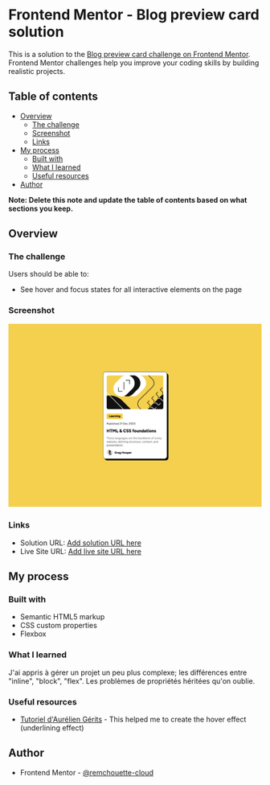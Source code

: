 # Frontend Mentor - Blog preview card solution

This is a solution to the [Blog preview card challenge on Frontend Mentor](https://www.frontendmentor.io/challenges/blog-preview-card-ckPaj01IcS). Frontend Mentor challenges help you improve your coding skills by building realistic projects. 

## Table of contents

- [Overview](#overview)
  - [The challenge](#the-challenge)
  - [Screenshot](#screenshot)
  - [Links](#links)
- [My process](#my-process)
  - [Built with](#built-with)
  - [What I learned](#what-i-learned)
  - [Useful resources](#useful-resources)
- [Author](#author)

**Note: Delete this note and update the table of contents based on what sections you keep.**

## Overview

### The challenge

Users should be able to:

- See hover and focus states for all interactive elements on the page

### Screenshot

![](./assets/images/Screenshot_blog_preview.png)

### Links

- Solution URL: [Add solution URL here](https://your-solution-url.com)
- Live Site URL: [Add live site URL here](https://your-live-site-url.com)

## My process

### Built with

- Semantic HTML5 markup
- CSS custom properties
- Flexbox

### What I learned

J'ai appris à gérer un projet un peu plus complexe; les différences entre "inline", "block", "flex".
Les problèmes de propriétés héritées qu'on oublie.

### Useful resources

- [Tutoriel d'Aurélien Gérits](https://codepen.io/aurelien-gerits/pen/jENBNKV) - This helped me to create the hover effect (underlining effect)

## Author

- Frontend Mentor - [@remchouette-cloud](https://www.frontendmentor.io/profile/remchouette-cloud)